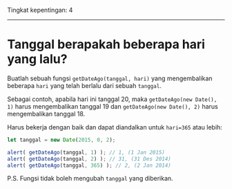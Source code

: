 Tingkat kepentingan: 4

---

# Tanggal berapakah beberapa hari yang lalu? 

Buatlah sebuah fungsi `getDateAgo(tanggal, hari)` yang mengembalikan beberapa `hari` yang telah berlalu dari sebuah `tanggal`. 

Sebagai contoh, apabila hari ini tanggal 20, maka `getDateAgo(new Date(), 1)` harus mengembalikan tanggal 19 dan `getDateAgo(new Date(), 2)` harus mengembalikan tanggal 18.

Harus bekerja dengan baik dan dapat diandalkan untuk `hari=365` atau lebih:

```js
let tanggal = new Date(2015, 0, 2);

alert( getDateAgo(tanggal, 1) ); // 1, (1 Jan 2015)
alert( getDateAgo(tanggal, 2) ); // 31, (31 Des 2014)
alert( getDateAgo(tanggal, 365) ); // 2, (2 Jan 2014)
```

P.S. Fungsi tidak boleh mengubah `tanggal` yang diberikan. 
